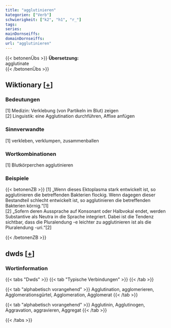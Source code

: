 ```yaml
---
title: "agglutinieren"
kategorien: ["Verb"]
schwierigkeit: ["k2", "h1", "r_"]
tags:
series:
mainDornseiffs:
domainDornseiffs:
url: "agglutinieren"
---
```


{{< betonenÜbs >}}
**Übersetzung:**  
agglutinate  
{{< /betonenÜbs >}}

## Wiktionary [[+](https://de.wiktionary.org/wiki/agglutinieren)]

### Bedeutungen
[1] Medizin: Verklebung (von Partikeln im Blut) zeigen  
[2] Linguistik: eine Agglutination durchführen, Affixe anfügen  

### Sinnverwandte
[1] verkleben, verklumpen, zusammenballen  

### Wortkombinationen
[1] Blutkörperchen agglutinieren  

### Beispiele
{{< betonenZB >}}
[1] „Wenn dieses Ektoplasma stark entwickelt ist, so agglutinieren die betreffenden Bakterien flockig. Wenn dagegen dieser Bestandteil schlecht entwickelt ist, so agglutinieren die betreffenden Bakterien körnig.“[1]  
[2] „Sofern deren Aussprache auf Konsonant oder Halbvokal endet, werden Substantive als Neutra in die Sprache integriert. Dabei ist die Tendenz sichtbar, dass die Pluralendung -e leichter zu agglutinieren ist als die Pluralendung -uri.“[2]  

{{< /betonenZB >}}


## dwds [[+](https://www.dwds.de/wb/agglutinieren)]

### Wortinformation
{{< tabs "Dwds" >}}
{{< tab "Typische Verbindungen" >}}
{{< /tab >}}

{{< tab "alphabetisch vorangehend" >}}
Agglutination, agglomerieren, Agglomerationsgürtel, Agglomeration, Agglomerat
{{< /tab >}}

{{< tab "alphabetisch vorangehend" >}}
Agglutinin, Agglutinogen, Aggravation, aggravieren, Aggregat
{{< /tab >}}

{{< /tabs >}}


